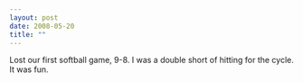 ```yaml
---
layout: post
date: 2008-05-20
title: ""
---
```

Lost our first softball game, 9-8. I was a double short of hitting for the cycle. It was fun.